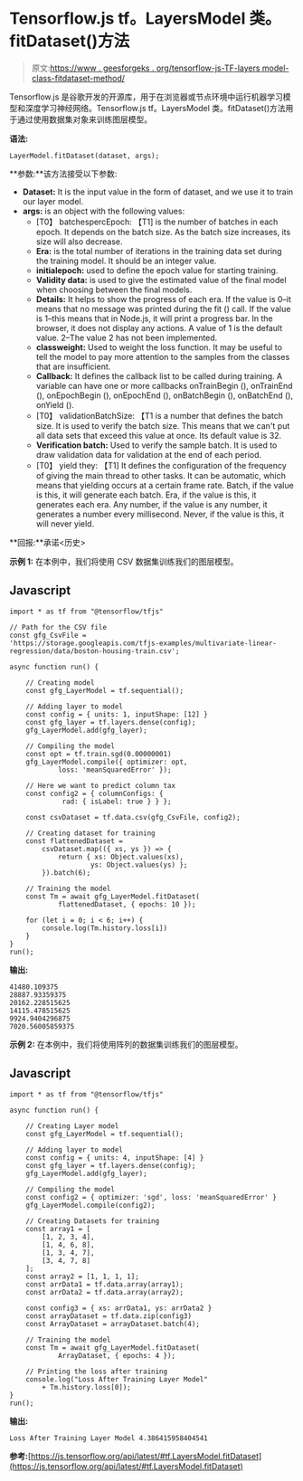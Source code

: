 # Tensorflow.js tf。LayersModel 类。fitDataset()方法

> 原文:[https://www . geesforgeks . org/tensorflow-js-TF-layers model-class-fitdataset-method/](https://www.geeksforgeeks.org/tensorflow-js-tf-layersmodel-class-fitdataset-method/)

Tensorflow.js 是谷歌开发的开源库，用于在浏览器或节点环境中运行机器学习模型和深度学习神经网络。Tensorflow.js tf。LayersModel 类。fitDataset()方法用于通过使用数据集对象来训练图层模型。

**语法:**

```
LayerModel.fitDataset(dataset, args);
```

**参数:**该方法接受以下参数:

*   **Dataset:** It is the input value in the form of dataset, and we use it to train our layer model.
*   **args:** is an object with the following values:
    *   [T0】 batchespercEpoch: 【T1] is the number of batches in each epoch. It depends on the batch size. As the batch size increases, its size will also decrease.
    *   **Era:** is the total number of iterations in the training data set during the training model. It should be an integer value.
    *   **initialepoch:** used to define the epoch value for starting training.
    *   **Validity data:** is used to give the estimated value of the final model when choosing between the final models.
    *   **Details:** It helps to show the progress of each era. If the value is 0–it means that no message was printed during the fit () call. If the value is 1–this means that in Node.js, it will print a progress bar. In the browser, it does not display any actions. A value of 1 is the default value. 2–The value 2 has not been implemented.
    *   **classweight:** Used to weight the loss function. It may be useful to tell the model to pay more attention to the samples from the classes that are insufficient.
    *   **Callback:** It defines the callback list to be called during training. A variable can have one or more callbacks onTrainBegin (), onTrainEnd (), onEpochBegin (), onEpochEnd (), onBatchBegin (), onBatchEnd (), onYield ().
    *   [T0】 validationBatchSize: 【T1 is a number that defines the batch size. It is used to verify the batch size. This means that we can't put all data sets that exceed this value at once. Its default value is 32.
    *   **Verification batch:** Used to verify the sample batch. It is used to draw validation data for validation at the end of each period.
    *   [T0】 yield they: 【T1] It defines the configuration of the frequency of giving the main thread to other tasks. It can be automatic, which means that yielding occurs at a certain frame rate. Batch, if the value is this, it will generate each batch. Era, if the value is this, it generates each era. Any number, if the value is any number, it generates a number every millisecond. Never, if the value is this, it will never yield.

**回报:**承诺<历史>

**示例 1:** 在本例中，我们将使用 CSV 数据集训练我们的图层模型。

## Javascript

```
import * as tf from "@tensorflow/tfjs"

// Path for the CSV file 
const gfg_CsvFile =
'https://storage.googleapis.com/tfjs-examples/multivariate-linear-regression/data/boston-housing-train.csv';

async function run() {

    // Creating model
    const gfg_LayerModel = tf.sequential();

    // Adding layer to model
    const config = { units: 1, inputShape: [12] }
    const gfg_layer = tf.layers.dense(config);
    gfg_LayerModel.add(gfg_layer);

    // Compiling the model
    const opt = tf.train.sgd(0.00000001)
    gfg_LayerModel.compile({ optimizer: opt, 
            loss: 'meanSquaredError' });

    // Here we want to predict column tax
    const config2 = { columnConfigs: {
             rad: { isLabel: true } } };

    const csvDataset = tf.data.csv(gfg_CsvFile, config2);

    // Creating dataset for training
    const flattenedDataset =
        csvDataset.map(({ xs, ys }) => {
            return { xs: Object.values(xs), 
                    ys: Object.values(ys) };
        }).batch(6);

    // Training the model
    const Tm = await gfg_LayerModel.fitDataset(
            flattenedDataset, { epochs: 10 });

    for (let i = 0; i < 6; i++) {
        console.log(Tm.history.loss[i])
    }
}
run();
```

**输出:**

```
41480.109375
28887.93359375
20162.228515625
14115.478515625
9924.9404296875
7020.56005859375
```

**示例 2:** 在本例中，我们将使用阵列的数据集训练我们的图层模型。

## Javascript

```
import * as tf from "@tensorflow/tfjs"

async function run() {

    // Creating Layer model
    const gfg_LayerModel = tf.sequential();

    // Adding layer to model
    const config = { units: 4, inputShape: [4] }
    const gfg_layer = tf.layers.dense(config);
    gfg_LayerModel.add(gfg_layer);

    // Compiling the model
    const config2 = { optimizer: 'sgd', loss: 'meanSquaredError' }
    gfg_LayerModel.compile(config2);

    // Creating Datasets for training
    const array1 = [
        [1, 2, 3, 4],
        [1, 4, 6, 8],
        [1, 3, 4, 7],
        [3, 4, 7, 8]
    ];
    const array2 = [1, 1, 1, 1];
    const arrData1 = tf.data.array(array1);
    const arrData2 = tf.data.array(array2);

    const config3 = { xs: arrData1, ys: arrData2 }
    const arrayDataset = tf.data.zip(config3)
    const ArrayDataset = arrayDataset.batch(4);

    // Training the model
    const Tm = await gfg_LayerModel.fitDataset(
            ArrayDataset, { epochs: 4 });

    // Printing the loss after training
    console.log("Loss After Training Layer Model"
        + Tm.history.loss[0]);
}
run();
```

**输出:**

```
Loss After Training Layer Model 4.386415958404541
```

**参考:**[https://js.tensorflow.org/api/latest/#tf.LayersModel.fitDataset](https://js.tensorflow.org/api/latest/#tf.LayersModel.fitDataset)